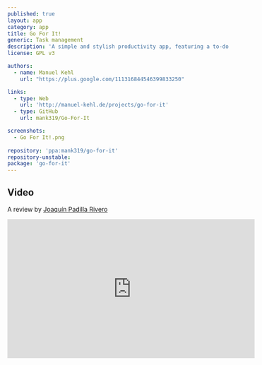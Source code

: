 ```yaml
---
published: true
layout: app
category: app
title: Go For It!
generic: Task management
description: 'A simple and stylish productivity app, featuring a to-do list, merged with a timer that keeps your focus on the current task.'
license: GPL v3

authors: 
  - name: Manuel Kehl
    url: "https://plus.google.com/111316844546399833250"

links:
  - type: Web
    url: 'http://manuel-kehl.de/projects/go-for-it'
  - type: GitHub
    url: mank319/Go-For-It

screenshots:
  - Go For It!.png
  
repository: 'ppa:mank319/go-for-it'
repository-unstable:
package: 'go-for-it'
---
```

## Video
A review by [Joaquín Padilla Rivero](https://www.youtube.com/channel/UC_im4PuM9ViTNjaUf2cXmgg)
<iframe width="560" height="315" src="https://www.youtube.com/embed/YTsJh2znzec" frameborder="0" allowfullscreen></iframe>